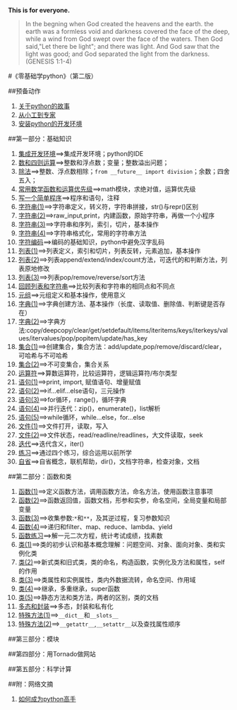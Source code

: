 **This is for everyone.**

>In the begning when God created the heavens and the earth. the earth was a formless void and darkness covered the face of the deep, while a wind from God swept over the face of the waters. Then God said,"Let there be light"; and there was light. And God saw that the light was good; and God separated the light from the darkness. (GENESIS 1:1-4)

#《零基础学python》（第二版）

##预备动作

1. [关于python的故事](./01.md)
2. [从小工到专家](./02.md)
3. [安装python的开发环境](./03.md)

##第一部分：基础知识

1. [集成开发环境](./101.md)==>集成开发环境；python的IDE
2. [数和四则运算](./102.md)==>整数和浮点数；变量；整数溢出问题；
3. [除法](./103.md)==>整数、浮点数相除；`from __future__ import division`；余数；四舍五入；
4. [常用数学函数和运算优先级](./104.md)==>math模块，求绝对值，运算优先级
5. [写一个简单程序](./105.md)==>程序和语句，注释
6. [字符串(1)](./106.md)==>字符串定义，转义符，字符串拼接，str()与repr()区别
7. [字符串(2)](./107.md)==>raw_input,print，内建函数，原始字符串，再做一个小程序
8. [字符串(3)](./108.md)==>字符串和序列，索引，切片，基本操作
9. [字符串(4)](./109.md)==>字符串格式化，常用的字符串方法
10. [字符编码](./110.md)==>编码的基础知识，python中避免汉字乱码
11. [列表(1)](./111.md)==>列表定义，索引和切片，列表反转，元素追加，基本操作
12. [列表(2)](./112.md)==>列表append/extend/index/count方法，可迭代的和判断方法，列表原地修改
13. [列表(3)](./113.md)==>列表pop/remove/reverse/sort方法
14. [回顾列表和字符串](./114.md)==>比较列表和字符串的相同点和不同点
15. [元组](./115.md)==>元组定义和基本操作，使用意义
16. [字典(1)](./116.md)==>字典创建方法、基本操作（长度、读取值、删除值、判断键是否存在）
17. [字典(2)](./117.md)==>字典方法:copy/deepcopy/clear/get/setdefault/items/iteritems/keys/iterkeys/values/itervalues/pop/popitem/update/has_key
18. [集合(1)](./118.md)==>创建集合，集合方法：add/update,pop/remove/discard/clear，可哈希与不可哈希
19. [集合(2)](./119.md)==>不可变集合，集合关系
20. [运算符](./120.md)==>算数运算符，比较运算符，逻辑运算符/布尔类型
21. [语句(1)](./121.md)==>print, import, 赋值语句、增量赋值
22. [语句(2)](./122.md)==>if...elif...else语句，三元操作
23. [语句(3)](./123.md)==>for循环，range()，循环字典
24. [语句(4)](./124.md)==>并行迭代：zip()，enumerate()，list解析
25. [语句(5)](./125.md)==>while循环，while...else，for...else
26. [文件(1)](./126.md)==>文件打开，读取，写入
27. [文件(2)](./127.md)==>文件状态，read/readline/readlines，大文件读取，seek
28. [迭代](./128.md)==>迭代含义，iter()
29. [练习](./129.md)==>通过四个练习，综合运用以前所学
30. [自省](./130.md)==>自省概念，联机帮助，dir()，文档字符串，检查对象，文档

##第二部分：函数和类

1. [函数(1)](./201.md)==>定义函数方法，调用函数方法，命名方法，使用函数注意事项
2. [函数(2)](./202.md)==>函数返回值，函数文档，形参和实参，命名空间，全局变量和局部变量
3. [函数(3)](./203.md)==>收集参数:`*`和`**`，及其逆过程，复习参数知识
4. [函数(4)](./204.md)==>递归和filter、map、reduce、lambda、yield
5. [函数练习](./205.md)==>解一元二次方程，统计考试成绩，找素数
6. [类(1)](./206.md)==>类的初步认识和基本概念理解：问题空间、对象、面向对象、类和实例化类
7. [类(2)](./207.md)==>新式类和旧式类，类的命名，构造函数，实例化及方法和属性，self的作用
8. [类(3)](./208.md)==>类属性和实例属性，类内外数据流转，命名空间、作用域
9. [类(4)](./209.md)==>继承，多重继承，super函数
10. [类(5)](./210.md)==>静态方法和类方法，两者的区别，类的文档
11. [多态和封装](./211.md)==>多态，封装和私有化
12. [特殊方法(1)](./212.md)==>`__dict__`和`__slots__`
13. [特殊方法(2)](./213.md)==>`__getattr__`,`__setattr__`以及查找属性顺序

##第三部分：模块

##第四部分：用Tornado做网站

##第五部分：科学计算

##附：网络文摘

1. [如何成为python高手](./n001.md)
